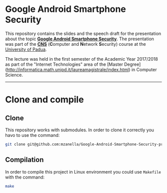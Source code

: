 # Google Android Smartphone Security

This repository contains the slides and the speech draft for the presentation about the topic [**Google Android Smartphone Security**](http://www.math.unipd.it/~conti/teaching/CNS1718/topics.html#Topic21). The presentation was part of the [**CNS**](http://www.math.unipd.it/~conti/teaching/CNS1718/index.html) (**C**omputer and **N**etwork **S**ecurity) course at the [University of Padua](http://www.unipd.it/). 

The lecture was held in the first semester of the Academic Year 2017/2018 as part of the "Internet Technologies" area of the [Master Degree] (http://informatica.math.unipd.it/laureamagistrale/index.html) in Computer Science.

___

# Clone and compile

## Clone

This repository works with submodules. In order to clone it correctly you havo to use the command:
```sh
git clone git@github.com:mzanella/Google-Android-Smartphone-Security-presentation.git --recursive
```

## Compilation
In order to compile this project in Linux environment you could use `Makefile` with the command:
```sh
make
```
